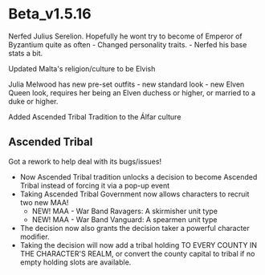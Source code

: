# Beta_v1.5.16

Nerfed Julius Serelion. Hopefully he wont try to become of Emperor of Byzantium quite as often
    - Changed personality traits.
    - Nerfed his base stats a bit.

Updated Malta's religion/culture to be Elvish

Julia Melwood has new pre-set outfits
    - new standard look
    - new Elven Queen look, requires her being an Elven duchess or higher, or married to a duke or higher.

Added Ascended Tribal Tradition to the Álfar culture

## Ascended Tribal

Got a rework to help deal with its bugs/issues!
- Now Ascended Tribal tradition unlocks a decision to become Ascended Tribal instead of forcing it via a pop-up event
- Taking Ascended Tribal Government now allows characters to recruit two new MAA!
    - NEW! MAA - War Band Ravagers: A skirmisher unit type
    - NEW! MAA - War Band Vanguard: A spearmen unit type
- The decision now also grants the decision taker a powerful character modifier.
- Taking the decision will now add a tribal holding TO EVERY COUNTY IN THE CHARACTER'S REALM, or convert the county capital to tribal if no empty holding slots are available.